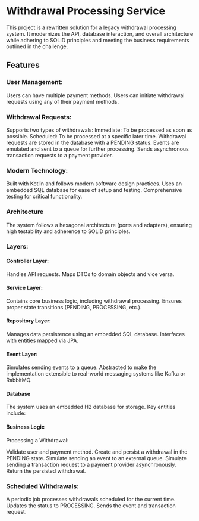 # Withdrawal Processing Service
This project is a rewritten solution for a legacy withdrawal processing system. It modernizes the API, database interaction, and overall architecture while adhering to SOLID principles and meeting the business requirements outlined in the challenge.

## Features
### User Management:

Users can have multiple payment methods.
Users can initiate withdrawal requests using any of their payment methods.

### Withdrawal Requests:

Supports two types of withdrawals:
Immediate: To be processed as soon as possible.
Scheduled: To be processed at a specific later time.
Withdrawal requests are stored in the database with a PENDING status.
Events are emulated and sent to a queue for further processing.
Sends asynchronous transaction requests to a payment provider.

### Modern Technology:

Built with Kotlin and follows modern software design practices.
Uses an embedded SQL database for ease of setup and testing.
Comprehensive testing for critical functionality.

### Architecture
The system follows a hexagonal architecture (ports and adapters), ensuring high testability and adherence to SOLID principles.

### Layers:
#### Controller Layer:

Handles API requests.
Maps DTOs to domain objects and vice versa.

#### Service Layer:

Contains core business logic, including withdrawal processing.
Ensures proper state transitions (PENDING, PROCESSING, etc.).

#### Repository Layer:

Manages data persistence using an embedded SQL database.
Interfaces with entities mapped via JPA.

#### Event Layer:

Simulates sending events to a queue.
Abstracted to make the implementation extensible to real-world messaging systems like Kafka or RabbitMQ.

#### Database
The system uses an embedded H2 database for storage. Key entities include:

####  Business Logic
Processing a Withdrawal:

Validate user and payment method.
Create and persist a withdrawal in the PENDING state.
Simulate sending an event to an external queue.
Simulate sending a transaction request to a payment provider asynchronously.
Return the persisted withdrawal.

### Scheduled Withdrawals:

A periodic job processes withdrawals scheduled for the current time.
Updates the status to PROCESSING.
Sends the event and transaction request.
